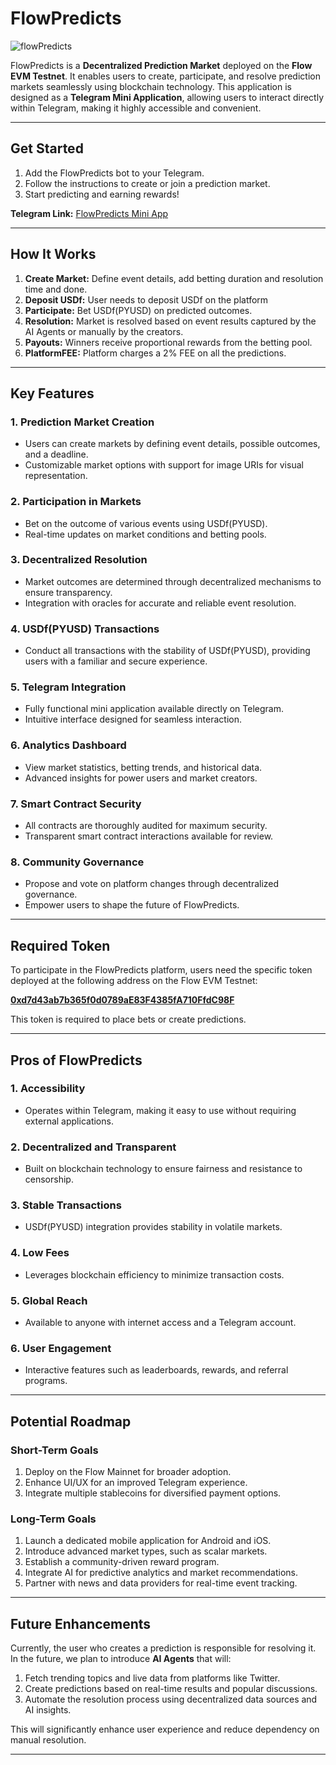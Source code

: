 # FlowPredicts
![flowPredicts](https://github.com/user-attachments/assets/21b93f6d-830c-41be-a91c-e30fc531c05a)

FlowPredicts is a **Decentralized Prediction Market** deployed on the **Flow EVM Testnet**. It enables users to create, participate, and resolve prediction markets seamlessly using blockchain technology. This application is designed as a **Telegram Mini Application**, allowing users to interact directly within Telegram, making it highly accessible and convenient.

---

## Get Started

1. Add the FlowPredicts bot to your Telegram.
2. Follow the instructions to create or join a prediction market.
3. Start predicting and earning rewards!

**Telegram Link:** [FlowPredicts Mini App](https://t.me/FlowPredictsBot)

---

## How It Works

1. **Create Market:** Define event details, add betting duration and resolution time and done.
2. **Deposit USDf:** User needs to deposit USDf on the platform
3. **Participate:** Bet USDf(PYUSD) on predicted outcomes.
4. **Resolution:** Market is resolved based on event results captured by the AI Agents or manually by the creators.
5. **Payouts:** Winners receive proportional rewards from the betting pool.
6. **PlatformFEE:** Platform charges a 2% FEE on all the predictions.

---

## Key Features

### 1. **Prediction Market Creation**
   - Users can create markets by defining event details, possible outcomes, and a deadline.
   - Customizable market options with support for image URIs for visual representation.

### 2. **Participation in Markets**
   - Bet on the outcome of various events using USDf(PYUSD).
   - Real-time updates on market conditions and betting pools.

### 3. **Decentralized Resolution**
   - Market outcomes are determined through decentralized mechanisms to ensure transparency.
   - Integration with oracles for accurate and reliable event resolution.

### 4. **USDf(PYUSD) Transactions**
   - Conduct all transactions with the stability of USDf(PYUSD), providing users with a familiar and secure experience.

### 5. **Telegram Integration**
   - Fully functional mini application available directly on Telegram.
   - Intuitive interface designed for seamless interaction.

### 6. **Analytics Dashboard**
   - View market statistics, betting trends, and historical data.
   - Advanced insights for power users and market creators.

### 7. **Smart Contract Security**
   - All contracts are thoroughly audited for maximum security.
   - Transparent smart contract interactions available for review.

### 8. **Community Governance**
   - Propose and vote on platform changes through decentralized governance.
   - Empower users to shape the future of FlowPredicts.

---

## Required Token

To participate in the FlowPredicts platform, users need the specific token deployed at the following address on the Flow EVM Testnet:

**[0xd7d43ab7b365f0d0789aE83F4385fA710FfdC98F](https://evm-testnet.flowscan.io/address/0xd7d43ab7b365f0d0789aE83F4385fA710FfdC98F)**

This token is required to place bets or create predictions.

---

## Pros of FlowPredicts

### 1. **Accessibility**
   - Operates within Telegram, making it easy to use without requiring external applications.

### 2. **Decentralized and Transparent**
   - Built on blockchain technology to ensure fairness and resistance to censorship.

### 3. **Stable Transactions**
   - USDf(PYUSD) integration provides stability in volatile markets.

### 4. **Low Fees**
   - Leverages blockchain efficiency to minimize transaction costs.

### 5. **Global Reach**
   - Available to anyone with internet access and a Telegram account.

### 6. **User Engagement**
   - Interactive features such as leaderboards, rewards, and referral programs.

---

## Potential Roadmap

### Short-Term Goals
1. Deploy on the Flow Mainnet for broader adoption.
2. Enhance UI/UX for an improved Telegram experience.
3. Integrate multiple stablecoins for diversified payment options.

### Long-Term Goals
1. Launch a dedicated mobile application for Android and iOS.
2. Introduce advanced market types, such as scalar markets.
3. Establish a community-driven reward program.
4. Integrate AI for predictive analytics and market recommendations.
5. Partner with news and data providers for real-time event tracking.

---

## Future Enhancements

Currently, the user who creates a prediction is responsible for resolving it. In the future, we plan to introduce **AI Agents** that will:

1. Fetch trending topics and live data from platforms like Twitter.
2. Create predictions based on real-time results and popular discussions.
3. Automate the resolution process using decentralized data sources and AI insights.

This will significantly enhance user experience and reduce dependency on manual resolution.

---




